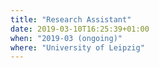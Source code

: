 ```yaml
---
title: "Research Assistant"
date: 2019-03-10T16:25:39+01:00
when: "2019-03 (ongoing)"
where: "University of Leipzig"
---
```

